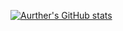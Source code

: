 [![Aurther's GitHub stats](https://github-readme-stats.vercel.app/api?username=aurther-nadeem)](https://github.com/anuraghazra/github-readme-stats)
